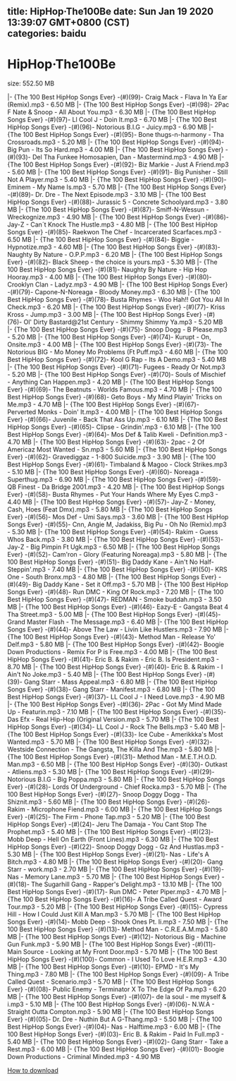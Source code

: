 
title: HipHop·The100Be
date: Sun Jan 19 2020 13:39:07 GMT+0800 (CST)    
categories: baidu
---

# HipHop·The100Be
size: 552.50 MB
 
 
|- {The 100 Best HipHop Songs Ever} -(#)(99)- Craig Mack - Flava In Ya Ear (Remix).mp3 - 6.50 MB
|- {The 100 Best HipHop Songs Ever} -(#)(98)- 2Pac F Nate & Snoop - All About You.mp3 - 6.30 MB
|- {The 100 Best HipHop Songs Ever} -(#)(97)- Ll Cool J - Doin It.mp3 - 6.70 MB
|- {The 100 Best HipHop Songs Ever} -(#)(96)- Notorious B.I.G - Juicy.mp3 - 6.90 MB
|- {The 100 Best HipHop Songs Ever} -(#)(95)- Bone thugs-n-harmony - Tha Crossroads.mp3 - 5.20 MB
|- {The 100 Best HipHop Songs Ever} -(#)(94)- Big Pun - Its So Hard.mp3 - 4.00 MB
|- {The 100 Best HipHop Songs Ever} -(#)(93)- Del Tha Funkee Homosapien, Dan - Mastermind.mp3 - 4.90 MB
|- {The 100 Best HipHop Songs Ever} -(#)(92)- Biz Markie - Just A Friend.mp3 - 5.60 MB
|- {The 100 Best HipHop Songs Ever} -(#)(91)- Big Punisher - Still Not A Player.mp3 - 5.40 MB
|- {The 100 Best HipHop Songs Ever} -(#)(90)- Eminem - My Name Is.mp3 - 5.70 MB
|- {The 100 Best HipHop Songs Ever} -(#)(89)- Dr. Dre - The Next Episode.mp3 - 3.10 MB
|- {The 100 Best HipHop Songs Ever} -(#)(88)- Jurassic 5 - Concrete Schoolyard.mp3 - 3.80 MB
|- {The 100 Best HipHop Songs Ever} -(#)(87)- Smiff-N-Wessun - Wreckognize.mp3 - 4.90 MB
|- {The 100 Best HipHop Songs Ever} -(#)(86)- Jay-Z - Can´t Knock The Hustle.mp3 - 4.80 MB
|- {The 100 Best HipHop Songs Ever} -(#)(85)- Raekwon The Chef - Incarcerated Scarfaces.mp3 - 6.50 MB
|- {The 100 Best HipHop Songs Ever} -(#)(84)- Biggie - Hypnotize.mp3 - 4.60 MB
|- {The 100 Best HipHop Songs Ever} -(#)(83)- Naughty By Nature - O.P.P.mp3 - 6.20 MB
|- {The 100 Best HipHop Songs Ever} -(#)(82)- Black Sheep - the choice is yours.mp3 - 5.30 MB
|- {The 100 Best HipHop Songs Ever} -(#)(81)- Naughty By Nature - Hip Hop Hooray.mp3 - 4.00 MB
|- {The 100 Best HipHop Songs Ever} -(#)(80)- Crooklyn Clan - Ladyz.mp3 - 4.90 MB
|- {The 100 Best HipHop Songs Ever} -(#)(79)- Capone-N-Noreaga - Bloody Money.mp3 - 6.30 MB
|- {The 100 Best HipHop Songs Ever} -(#)(78)- Busta Rhymes - Woo Hah!! Got You All In Check.mp3 - 6.20 MB
|- {The 100 Best HipHop Songs Ever} -(#)(77)- Kriss Kross - Jump.mp3 - 3.00 MB
|- {The 100 Best HipHop Songs Ever} -(#)(76)- Ol' Dirty Bastard@21st Century - Shimmy Shimmy Ya.mp3 - 5.20 MB
|- {The 100 Best HipHop Songs Ever} -(#)(75)- Snoop Dogg - B Please.mp3 - 5.20 MB
|- {The 100 Best HipHop Songs Ever} -(#)(74)- Kurupt - On, Onsite.mp3 - 4.00 MB
|- {The 100 Best HipHop Songs Ever} -(#)(73)- The Notorious BIG - Mo Money Mo Problems (Ft Puff.mp3 - 4.60 MB
|- {The 100 Best HipHop Songs Ever} -(#)(72)- Kool G Rap - Its A Demo.mp3 - 5.40 MB
|- {The 100 Best HipHop Songs Ever} -(#)(71)- Fugees - Ready Or Not.mp3 - 5.20 MB
|- {The 100 Best HipHop Songs Ever} -(#)(70)- Souls of Mischief - Anything Can Happen.mp3 - 4.20 MB
|- {The 100 Best HipHop Songs Ever} -(#)(69)- The Beatnuts - Worlds Famous.mp3 - 4.70 MB
|- {The 100 Best HipHop Songs Ever} -(#)(68)- Geto Boys - My Mind Playin' Tricks on Me.mp3 - 4.70 MB
|- {The 100 Best HipHop Songs Ever} -(#)(67)- Perverted Monks - Doin' It.mp3 - 4.00 MB
|- {The 100 Best HipHop Songs Ever} -(#)(66)- Juvenile - Back That Ass Up.mp3 - 6.10 MB
|- {The 100 Best HipHop Songs Ever} -(#)(65)- Clipse - Grindin'.mp3 - 6.10 MB
|- {The 100 Best HipHop Songs Ever} -(#)(64)- Mos Def & Talib Kweli - Definition.mp3 - 4.70 MB
|- {The 100 Best HipHop Songs Ever} -(#)(63)- 2pac - 2 Of Americaz Most Wanted - Sn.mp3 - 5.60 MB
|- {The 100 Best HipHop Songs Ever} -(#)(62)- Gravediggaz - 1-800 Suicide.mp3 - 3.90 MB
|- {The 100 Best HipHop Songs Ever} -(#)(61)- Timbaland & Magoo - Clock Strikes.mp3 - 5.10 MB
|- {The 100 Best HipHop Songs Ever} -(#)(60)- Noreaga - Superthug.mp3 - 6.90 MB
|- {The 100 Best HipHop Songs Ever} -(#)(59)- QB Finest - Da Bridge 2001.mp3 - 4.20 MB
|- {The 100 Best HipHop Songs Ever} -(#)(58)- Busta Rhymes - Put Your Hands Where My Eyes C.mp3 - 4.40 MB
|- {The 100 Best HipHop Songs Ever} -(#)(57)- Jay-Z - Money, Cash, Hoes (Feat Dmx).mp3 - 5.80 MB
|- {The 100 Best HipHop Songs Ever} -(#)(56)- Mos Def - Umi Says.mp3 - 3.60 MB
|- {The 100 Best HipHop Songs Ever} -(#)(55)- Cnn, Angie M, Jadakiss, Big Pu - Oh No (Remix).mp3 - 5.30 MB
|- {The 100 Best HipHop Songs Ever} -(#)(54)- Rakim - Guess Whos Back.mp3 - 3.80 MB
|- {The 100 Best HipHop Songs Ever} -(#)(53)- Jay-Z - Big Pimpin Ft Ugk.mp3 - 6.50 MB
|- {The 100 Best HipHop Songs Ever} -(#)(52)- Cam'ron - Glory (Featuring Noreaga).mp3 - 5.80 MB
|- {The 100 Best HipHop Songs Ever} -(#)(51)- Big Daddy Kane - Ain't No Half-Steppin'.mp3 - 7.40 MB
|- {The 100 Best HipHop Songs Ever} -(#)(50)- KRS One - South Bronx.mp3 - 4.80 MB
|- {The 100 Best HipHop Songs Ever} -(#)(49)- Big Daddy Kane - Set it Off.mp3 - 5.70 MB
|- {The 100 Best HipHop Songs Ever} -(#)(48)- Run DMC - King Of Rock.mp3 - 7.20 MB
|- {The 100 Best HipHop Songs Ever} -(#)(47)- REDMAN - Smoke buddah.mp3 - 3.50 MB
|- {The 100 Best HipHop Songs Ever} -(#)(46)- Eazy-E - Gangsta Beat 4 Tha Street.mp3 - 5.00 MB
|- {The 100 Best HipHop Songs Ever} -(#)(45)- Grand Master Flash - The Message.mp3 - 6.40 MB
|- {The 100 Best HipHop Songs Ever} -(#)(44)- Above The Law - Livin Like Hustlers.mp3 - 7.90 MB
|- {The 100 Best HipHop Songs Ever} -(#)(43)- Method Man - Release Yo' Delf.mp3 - 5.80 MB
|- {The 100 Best HipHop Songs Ever} -(#)(42)- Boogie Down Productions - Remix For P is Free.mp3 - 4.00 MB
|- {The 100 Best HipHop Songs Ever} -(#)(41)- Eric B. & Rakim - Eric B. Is President.mp3 - 8.70 MB
|- {The 100 Best HipHop Songs Ever} -(#)(40)- Eric B. & Rakim - I Ain't No Joke.mp3 - 5.40 MB
|- {The 100 Best HipHop Songs Ever} -(#)(39)- Gang Starr - Mass Appeal.mp3 - 6.80 MB
|- {The 100 Best HipHop Songs Ever} -(#)(38)- Gang Starr - Manifest.mp3 - 6.80 MB
|- {The 100 Best HipHop Songs Ever} -(#)(37)- LL Cool J - I Need Love.mp3 - 4.90 MB
|- {The 100 Best HipHop Songs Ever} -(#)(36)- 2Pac - Got My Mind Made Up - Featurin.mp3 - 7.10 MB
|- {The 100 Best HipHop Songs Ever} -(#)(35)- Das Efx - Real Hip-Hop (Original Version.mp3 - 5.70 MB
|- {The 100 Best HipHop Songs Ever} -(#)(34)- LL Cool J - Rock The Bells.mp3 - 5.40 MB
|- {The 100 Best HipHop Songs Ever} -(#)(33)- Ice Cube - Amerikkka's Most Wanted.mp3 - 5.70 MB
|- {The 100 Best HipHop Songs Ever} -(#)(32)- Westside Connection - The Gangsta, The Killa And The.mp3 - 5.80 MB
|- {The 100 Best HipHop Songs Ever} -(#)(31)- Method Man - M.E.T.H.O.D. Man.mp3 - 6.50 MB
|- {The 100 Best HipHop Songs Ever} -(#)(30)- Outkast - Atliens.mp3 - 5.30 MB
|- {The 100 Best HipHop Songs Ever} -(#)(29)- Notorious B.I.G - Big Poppa.mp3 - 5.80 MB
|- {The 100 Best HipHop Songs Ever} -(#)(28)- Lords Of Underground - Chief Rocka.mp3 - 5.70 MB
|- {The 100 Best HipHop Songs Ever} -(#)(27)- Snoop Doggy Dogg - Tha Shiznit.mp3 - 5.60 MB
|- {The 100 Best HipHop Songs Ever} -(#)(26)- Rakim - Microphone Fiend.mp3 - 6.00 MB
|- {The 100 Best HipHop Songs Ever} -(#)(25)- The Firm - Phone Tap.mp3 - 5.20 MB
|- {The 100 Best HipHop Songs Ever} -(#)(24)- Jeru The Damaja - You Cant Stop The Prophet.mp3 - 5.40 MB
|- {The 100 Best HipHop Songs Ever} -(#)(23)- Mobb Deep - Hell On Earth (Front Lines).mp3 - 6.30 MB
|- {The 100 Best HipHop Songs Ever} -(#)(22)- Snoop Doggy Dogg - Gz And Hustlas.mp3 - 5.30 MB
|- {The 100 Best HipHop Songs Ever} -(#)(21)- Nas - Life's A Bitch.mp3 - 4.80 MB
|- {The 100 Best HipHop Songs Ever} -(#)(20)- Gang Starr - work.mp3 - 2.70 MB
|- {The 100 Best HipHop Songs Ever} -(#)(19)- Nas - Memory Lane.mp3 - 5.70 MB
|- {The 100 Best HipHop Songs Ever} -(#)(18)- The Sugarhill Gang - Rapper's Delight.mp3 - 13.10 MB
|- {The 100 Best HipHop Songs Ever} -(#)(17)- Run DMC - Peter Piper.mp3 - 4.70 MB
|- {The 100 Best HipHop Songs Ever} -(#)(16)- A Tribe Called Quest - Award Tour.mp3 - 5.20 MB
|- {The 100 Best HipHop Songs Ever} -(#)(15)- Cypress Hill - How I Could Just Kill A Man.mp3 - 5.70 MB
|- {The 100 Best HipHop Songs Ever} -(#)(14)- Mobb Deep - Shook Ones Pt. Ii.mp3 - 7.50 MB
|- {The 100 Best HipHop Songs Ever} -(#)(13)- Method Man - C.R.E.A.M.mp3 - 5.80 MB
|- {The 100 Best HipHop Songs Ever} -(#)(12)- Notorious Big - Machine Gun Funk.mp3 - 5.90 MB
|- {The 100 Best HipHop Songs Ever} -(#)(11)- Main Source - Looking at My Front Door.mp3 - 5.70 MB
|- {The 100 Best HipHop Songs Ever} -(#)(100)- Common - I Used To Love H.E.R.mp3 - 4.30 MB
|- {The 100 Best HipHop Songs Ever} -(#)(10)- EPMD - It's My Thing.mp3 - 7.80 MB
|- {The 100 Best HipHop Songs Ever} -(#)(09)- A Tribe Called Quest - Scenario.mp3 - 5.70 MB
|- {The 100 Best HipHop Songs Ever} -(#)(08)- Public Enemy - Terminator X To The Edge Of Pa.mp3 - 6.20 MB
|- {The 100 Best HipHop Songs Ever} -(#)(07)- de la soul - me myself & i.mp3 - 5.10 MB
|- {The 100 Best HipHop Songs Ever} -(#)(06)- N.W.A - Straight Outta Compton.mp3 - 5.90 MB
|- {The 100 Best HipHop Songs Ever} -(#)(05)- Dr. Dre - Nuthin But A G-Thang.mp3 - 5.50 MB
|- {The 100 Best HipHop Songs Ever} -(#)(04)- Nas - Halftime.mp3 - 6.00 MB
|- {The 100 Best HipHop Songs Ever} -(#)(03)- Eric B. & Rakim - Paid In Full.mp3 - 5.40 MB
|- {The 100 Best HipHop Songs Ever} -(#)(02)- Gang Starr - Take a Rest.mp3 - 6.00 MB
|- {The 100 Best HipHop Songs Ever} -(#)(01)- Boogie Down Productions - Criminal Minded.mp3 - 4.90 MB

[How to download](https://bpcam.bemobtrk.com/go/2ceec3aa-1ca2-46d6-b9ff-aaa5c184517c?jno=1974)